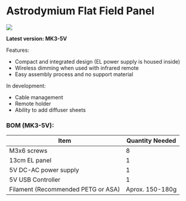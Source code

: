 # Astrodymium Flat Field Panel

![](https://i.imgur.com/RfSpceu.png)

**Latest version: MK3-5V**

Features: 

* Compact and integrated design (EL power supply is housed inside)
* Wireless dimming when used with infrared remote
* Easy assembly process and no support material

In development:

* Cable management
* Remote holder
* Ability to add diffuser sheets

### BOM (MK3-5V):

| Item        | Quantity Needed |
| ------------- |-------------| 
| M3x6 screws      | 8 | $1600 |
| 13cm EL panel      | 1      |  
| 5V DC-AC power supply | 1 |
| 5V USB Controller | 1 |
| Filament (Recommended PETG or ASA) | Aprox. 150-180g |  

